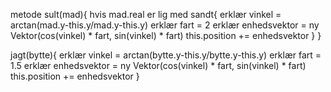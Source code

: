 metode sult(mad){
    hvis mad.real er lig med sandt{
        erklær vinkel = arctan(mad.y-this.y/mad.y-this.y)
        erklær fart = 2
        erklær enhedsvektor = ny Vektor(cos(vinkel) * fart, sin(vinkel) * fart)
        this.position += enhedsvektor
    }
}

jagt(bytte){
    erklær vinkel = arctan(bytte.y-this.y/bytte.y-this.y)
    erklær fart = 1.5
    erklær enhedsvektor = ny Vektor(cos(vinkel) * fart, sin(vinkel) * fart)
    this.position += enhedsvektor
}

